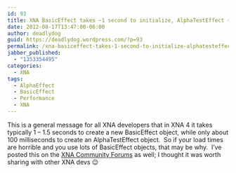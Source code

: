 ```yaml
---
id: 93
title: XNA BasicEffect takes ~1 second to initialize, AlphaTestEffect ~0.1
date: 2012-08-17T13:47:00-06:00
author: deadlydog
guid: https://deadlydog.wordpress.com/?p=93
permalink: /xna-basiceffect-takes-1-second-to-initialize-alphatesteffect-0-1/
jabber_published:
  - "1353354495"
categories:
  - XNA
tags:
  - AlphaEffect
  - BasicEffect
  - Performance
  - XNA
---
```

This is a general message for all XNA developers that in XNA 4 it takes typically 1 – 1.5 seconds to create a new BasicEffect object, while only about 100 milliseconds to create an AlphaTestEffect object.&#160; So if your load times are horrible and you use lots of BasicEffect objects, that may be why.&#160; I’ve posted this on the [XNA Community Forums](http://xboxforums.create.msdn.com/forums/p/107905/635257.aspx#635257) as well; I thought it was worth sharing with other XNA devs 😉
